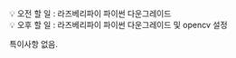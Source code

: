 <aside>
💡 오전 할 일 : 라즈베리파이 파이썬 다운그레이드
</aside>

<aside>
💡 오후 할 일 : 라즈베리파이 파이썬 다운그레이드 및 opencv 설정

</aside>

특이사항 없음. 
